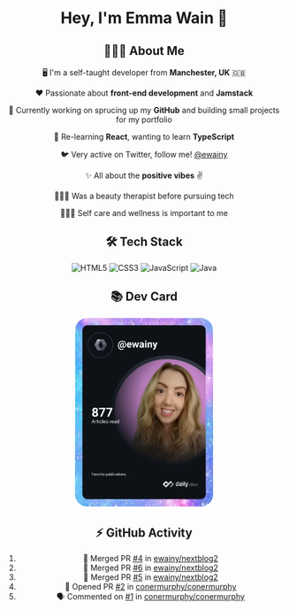 <div align="center">
  
  # Hey, I'm Emma Wain 👋


## 👩🏼‍💻 About Me

🖥  I'm a self-taught developer from **Manchester, UK** 🇬🇧

❤️ Passionate about **front-end development** and **Jamstack**

💼 Currently working on sprucing up my **GitHub** and building small projects for my portfolio

🌱 Re-learning **React**, wanting to learn **TypeScript**

🐦 Very active on Twitter, follow me! [@ewainy](https://twitter.com/ewainy) 

✨ All about the **positive vibes** ✌️

💆🏼‍♀️ Was a beauty therapist before pursuing tech

🧘🏼‍♀️ Self care and wellness is important to me 

## 🛠 Tech Stack

<img alt="HTML5" src="https://img.shields.io/badge/html5-%23f4c5ff.svg?style=for-the-badge&logo=html5&logoColor=000000"/>
<img alt="CSS3" src="https://img.shields.io/badge/css3-%23cdc9ff.svg?style=for-the-badge&logo=css3&logoColor=000000"/>
<img alt="JavaScript" src="https://img.shields.io/badge/javascript-%23c7e2ff.svg?style=for-the-badge&logo=javascript&logoColor=000000"/>
<img alt="Java" src="https://img.shields.io/badge/java-%23c2fffb.svg?style=for-the-badge&logo=java&logoColor=000000"/>


## 📚 Dev Card
<a href="https://app.daily.dev/DailyDevTips"><img src="https://github.com/ewainy/ewainy/blob/main/devcard.svg" width="250" alt="my dev card which shows a picture of me and shows articles read and favourite tech categories from the platform daily dev"/></a>


## ⚡ GitHub Activity

<!--START_SECTION:activity-->
1. 🎉 Merged PR [#4](https://github.com/ewainy/nextblog2/pull/4) in [ewainy/nextblog2](https://github.com/ewainy/nextblog2)
2. 🎉 Merged PR [#6](https://github.com/ewainy/nextblog2/pull/6) in [ewainy/nextblog2](https://github.com/ewainy/nextblog2)
3. 🎉 Merged PR [#5](https://github.com/ewainy/nextblog2/pull/5) in [ewainy/nextblog2](https://github.com/ewainy/nextblog2)
4. 💪 Opened PR [#2](https://github.com/conermurphy/conermurphy/pull/2) in [conermurphy/conermurphy](https://github.com/conermurphy/conermurphy)
5. 🗣 Commented on [#1](https://github.com/conermurphy/conermurphy/issues/1) in [conermurphy/conermurphy](https://github.com/conermurphy/conermurphy)
<!--END_SECTION:activity-->

  </div>
